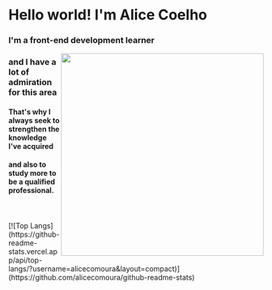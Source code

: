 <h1>Hello world! I'm Alice Coelho</h1>
<h3>I'm a front-end development learner</h3>
<img width="400px" align="right" src="https://octocat-generator-assets.githubusercontent.com/my-octocat-1624248568583.png"> 
<h3> and I have a lot of admiration for this area</h3>
<h4>That's why I always seek to strengthen the knowledge I've acquired</h4>
<h4>and also to study more to be a qualified professional.</h4>
<br>
<br>
[![Top Langs](https://github-readme-stats.vercel.app/api/top-langs/?username=alicecomoura&layout=compact)](https://github.com/alicecomoura/github-readme-stats)



